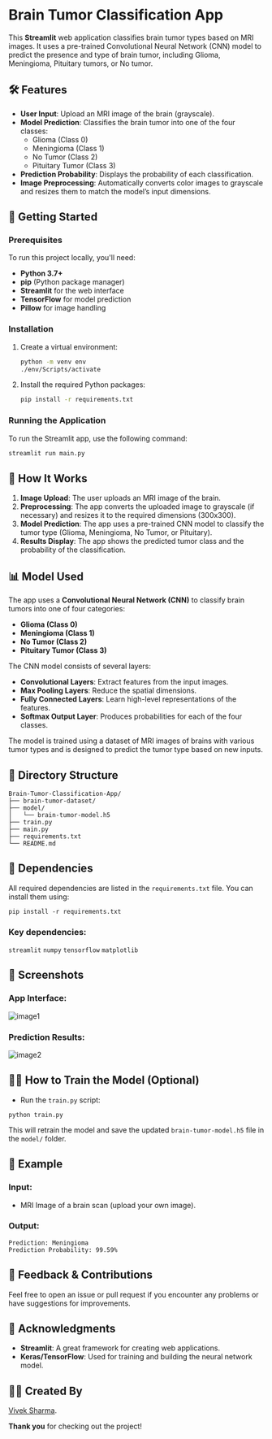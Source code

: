 # Brain Tumor Classification App

This **Streamlit** web application classifies brain tumor types based on MRI images. It uses a pre-trained Convolutional Neural Network (CNN) model to predict the presence and type of brain tumor, including Glioma, Meningioma, Pituitary tumors, or No tumor.

## 🛠 Features

- **User Input**: Upload an MRI image of the brain (grayscale).
- **Model Prediction**: Classifies the brain tumor into one of the four classes:
  - Glioma (Class 0)
  - Meningioma (Class 1)
  - No Tumor (Class 2)
  - Pituitary Tumor (Class 3)
- **Prediction Probability**: Displays the probability of each classification.
- **Image Preprocessing**: Automatically converts color images to grayscale and resizes them to match the model’s input dimensions.

## 🚀 Getting Started

### Prerequisites

To run this project locally, you'll need:

- **Python 3.7+**
- **pip** (Python package manager)
- **Streamlit** for the web interface
- **TensorFlow** for model prediction
- **Pillow** for image handling

### Installation

1. Create a virtual environment:
    ```bash
    python -m venv env
    ./env/Scripts/activate
    ```

2. Install the required Python packages:
    ```bash
    pip install -r requirements.txt
    ```

### Running the Application

To run the Streamlit app, use the following command:

```bash
streamlit run main.py
```

## 🔧 How It Works

1. **Image Upload**: The user uploads an MRI image of the brain.
2. **Preprocessing**: The app converts the uploaded image to grayscale (if necessary) and resizes it to the required dimensions (300x300).
3. **Model Prediction**: The app uses a pre-trained CNN model to classify the tumor type (Glioma, Meningioma, No Tumor, or Pituitary).
4. **Results Display**: The app shows the predicted tumor class and the probability of the classification.

## 📊 Model Used

The app uses a **Convolutional Neural Network (CNN)** to classify brain tumors into one of four categories:

- **Glioma (Class 0)**
- **Meningioma (Class 1)**
- **No Tumor (Class 2)**
- **Pituitary Tumor (Class 3)**

The CNN model consists of several layers:
- **Convolutional Layers**: Extract features from the input images.
- **Max Pooling Layers**: Reduce the spatial dimensions.
- **Fully Connected Layers**: Learn high-level representations of the features.
- **Softmax Output Layer**: Produces probabilities for each of the four classes.

The model is trained using a dataset of MRI images of brains with various tumor types and is designed to predict the tumor type based on new inputs.

## 📂 Directory Structure

```
Brain-Tumor-Classification-App/
├── brain-tumor-dataset/
├── model/
│   └── brain-tumor-model.h5
├── train.py
├── main.py
├── requirements.txt
└── README.md
```

## 🔧 Dependencies

All required dependencies are listed in the `requirements.txt` file. You can install them using:
```
pip install -r requirements.txt
```

### Key dependencies:

`streamlit`
`numpy`
`tensorflow`
`matplotlib`

## 📸 Screenshots

### App Interface:
![image1](https://github.com/user-attachments/assets/60d0fe93-f3e4-45f9-b639-b40b740bf6d6)

### Prediction Results:
![image2](https://github.com/user-attachments/assets/61f539b5-08c7-4383-af6a-d4d03ad770ff)

## 🧑‍💻 How to Train the Model (Optional)

- Run the `train.py` script:
  
```
python train.py
```

This will retrain the model and save the updated `brain-tumor-model.h5` file in the `model/` folder.

## 🔄 Example
### Input:
- MRI Image of a brain scan (upload your own image).
  
### Output:
```
Prediction: Meningioma
Prediction Probability: 99.59%
```

## 💬 Feedback & Contributions
Feel free to open an issue or pull request if you encounter any problems or have suggestions for improvements.

## 🎉 Acknowledgments
- **Streamlit**: A great framework for creating web applications.
- **Keras/TensorFlow**: Used for training and building the neural network model.

## 👨‍💻 Created By

[Vivek Sharma](https://github.com/Vivek02Sharma).

**Thank you** for checking out the project!
